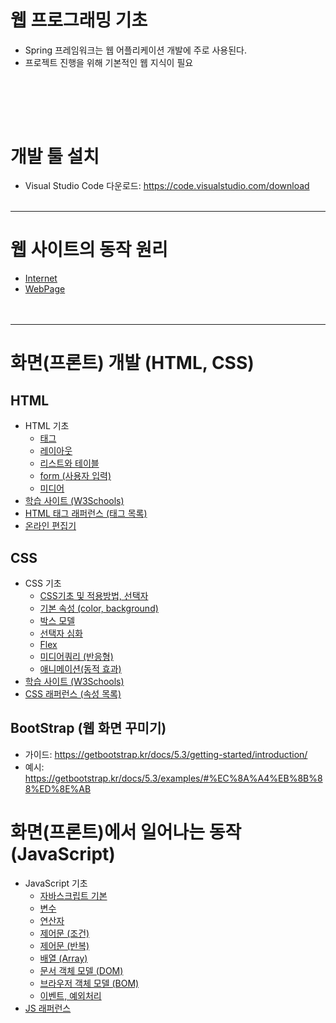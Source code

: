 # 웹 프로그래밍 기초
   - Spring 프레임워크는 웹 어플리케이션 개발에 주로 사용된다.
   - 프로젝트 진행을 위해 기본적인 웹 지식이 필요

<br><br>
---
# 개발 툴 설치
  - Visual Studio Code 다운로드: https://code.visualstudio.com/download
<br><br>
---
# 웹 사이트의 동작 원리
 - [Internet](https://www.firstcoding.kr/wp-content/uploads/2022/06/DeepWeb_01_web_and_internet.pdf)
 - [WebPage](https://www.firstcoding.kr/wp-content/uploads/2022/06/DeepWeb_02_webpage.pdf)
<br><br><br>
---

# 화면(프론트) 개발 (HTML, CSS)
## HTML
 - HTML 기초
   - [태그](https://www.firstcoding.kr/wp-content/uploads/2022/06/DeepWeb_03_html_tag.pdf)
   - [레이아웃](https://www.firstcoding.kr/wp-content/uploads/2022/06/DeepWeb_04_html_layout.pdf)
   - [리스트와 테이블](https://www.firstcoding.kr/wp-content/uploads/2022/06/DeepWeb_05_list_and_table.pdf)
   - [form (사용자 입력)](https://www.firstcoding.kr/wp-content/uploads/2022/06/DeepWeb_06_html_form.pdf)
   - [미디어](https://www.firstcoding.kr/wp-content/uploads/2022/06/DeepWeb_07_html_media.pdf)
 - [학습 사이트 (W3Schools)](https://www.w3schools.com/html/default.asp)
 - [HTML 태그 래퍼런스 (태그 목록)](https://www.w3schools.com/tags/default.asp)
 - [온라인 편집기](https://www.w3schools.com/html/tryit.asp?filename=tryhtml_default_default)
## CSS
 - CSS 기초
   - [CSS기초 및 적용방법, 선택자](https://www.firstcoding.kr/wp-content/uploads/2022/06/DeepWeb_08_css_basic.pdf)
   - [기본 속성 (color, background)](https://www.firstcoding.kr/wp-content/uploads/2022/06/DeepWeb_09_css_basic2.pdf)
   - [박스 모델](https://www.firstcoding.kr/wp-content/uploads/2022/06/DeepWeb_10_css_box_model.pdf)
   - [선택자 심화](https://www.firstcoding.kr/wp-content/uploads/2022/06/DeepWeb_11_css_selector.pdf)
   - [Flex](https://www.firstcoding.kr/wp-content/uploads/2022/06/DeepWeb_12_css_flex.pdf)
   - [미디어쿼리 (반응형)](https://www.firstcoding.kr/wp-content/uploads/2022/06/DeepWeb_13_css_media_query.pdf)
   - [애니메이션(동적 효과)](https://www.firstcoding.kr/wp-content/uploads/2022/06/DeepWeb_14_css_animation.pdf)
 - [학습 사이트 (W3Schools)](https://www.w3schools.com/css/default.asp)
 - [CSS 래퍼런스 (속성 목록)](https://www.w3schools.com/cssref/index.php)
## BootStrap (웹 화면 꾸미기)
 - 가이드: https://getbootstrap.kr/docs/5.3/getting-started/introduction/
 - 예시: https://getbootstrap.kr/docs/5.3/examples/#%EC%8A%A4%EB%8B%88%ED%8E%AB
# 화면(프론트)에서 일어나는 동작(JavaScript)
 - JavaScript 기초
   - [자바스크립트 기본](https://www.firstcoding.kr/wp-content/uploads/2022/06/DeepWeb_15_js_basic.pdf)
   - [변수](https://www.firstcoding.kr/wp-content/uploads/2022/06/DeepWeb_16_js_variable.pdf)
   - [연산자](https://www.firstcoding.kr/wp-content/uploads/2022/06/DeepWeb_17_js_operator.pdf)
   - [제어문 (조건)](https://www.firstcoding.kr/wp-content/uploads/2022/06/DeepWeb_18_js_control_flow_statements_if.pdf)
   - [제어문 (반복)](https://www.firstcoding.kr/wp-content/uploads/2022/06/DeepWeb_19_js_control_flow_statements_loop.pdf)
   - [배열 (Array)](https://www.firstcoding.kr/wp-content/uploads/2022/06/DeepWeb_20_js_array.pdf)
   - [문서 객체 모델 (DOM)](https://www.firstcoding.kr/wp-content/uploads/2022/06/DeepWeb_20_js_array.pdf)
   - [브라우저 객체 모델 (BOM)](https://www.firstcoding.kr/wp-content/uploads/2022/07/DeepWeb_23_js_BOM.pdf)
   - [이벤트, 예외처리](https://www.firstcoding.kr/wp-content/uploads/2022/07/DeepWeb_24_js_Event_Exception.pdf)
 - [JS 래퍼런스](https://www.w3schools.com/jsref/default.asp)
